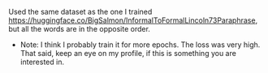Used the same dataset as the one I trained https://huggingface.co/BigSalmon/InformalToFormalLincoln73Paraphrase, but all the words are in the opposite order.

* Note: I think I probably train it for more epochs. The loss was very high. That said, keep an eye on my profile, if this is something you are interested in.
